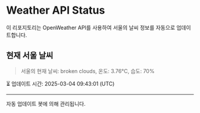 
# Weather API Status

이 리포지토리는 OpenWeather API를 사용하여 서울의 날씨 정보를 자동으로 업데이트합니다.

## 현재 서울 날씨
> 서울의 현재 날씨: broken clouds, 온도: 3.76°C, 습도: 70%

⏳ 업데이트 시간: 2025-03-04 09:43:01 (UTC)

---
자동 업데이트 봇에 의해 관리됩니다.
